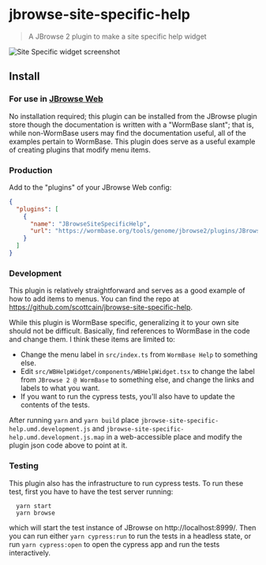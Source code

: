# jbrowse-site-specific-help
> A JBrowse 2 plugin to make a site specific help widget

![Site Specific widget screenshot](https://raw.githubusercontent.com/scottcain/jbrowse-site-specific-help/main/img/JBrowseSiteSpecificHelp_screenshot.png)

## Install

### For use in [JBrowse Web](https://jbrowse.org/jb2/docs/quickstart_web)

No installation required; this plugin can be installed from the JBrowse
plugin store though the documentation is written with a "WormBase slant"; 
that is, while non-WormBase users may find the documentation useful, 
all of the examples pertain to WormBase. This plugin does serve as a 
useful example of creating plugins that modify menu items.

### Production

Add to the "plugins" of your JBrowse Web config:

```json
{
  "plugins": [
    {
      "name": "JBrowseSiteSpecificHelp",
      "url": "https://wormbase.org/tools/genome/jbrowse2/plugins/JBrowseSiteSpecificHelp/jbrowse-site-specific-help.umd.development.js"
    }
  ]
}
```

### Development

This plugin is relatively straightforward and serves as a good example of how to 
add items to menus.  You can find the repo at https://github.com/scottcain/jbrowse-site-specific-help.

While this plugin is WormBase specific, generalizing it to your own site should not be difficult.
Basically, find references to WormBase in the code and change them.  I think these items are limited to:

* Change the menu label in `src/index.ts` from `WormBase Help` to something else.
* Edit 	`src/WBHelpWidget/components/WBHelpWidget.tsx` to change the label from `JBrowse 2 @ WormBase` to something else, and change the links and labels to what you want.
* If you want to run the cypress tests, you'll also have to update the contents of the tests.

After running `yarn` and `yarn build` place `jbrowse-site-specific-help.umd.development.js` and `jbrowse-site-specific-help.umd.development.js.map` in a web-accessible place and modify the plugin json code above to point at it.

### Testing

This plugin also has the infrastructure to run cypress tests. To run these test, first you have to have the test server running:
```
  yarn start
  yarn browse
```
which will start the test instance of JBrowse on http://localhost:8999/. Then you can run either `yarn cypress:run` to run the tests in a headless state, or run `yarn cypress:open` to open the cypress app and run the tests interactively.

